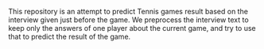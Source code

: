 This repository is an attempt to predict Tennis games result based on the interview given just before the game.
We preprocess the interview text to keep only the answers of one player about the current game, and try to use that to predict the result of the game.
